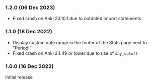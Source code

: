 ### 1.2.0 (06 Dec 2023)
- Fixed crash on Anki 23.10.1 due to outdated import statements

### 1.1.0 (18 Dec 2022)
- Display custom date range in the footer of the Stats page next to "Period:"
- Fixed crash on Anki 2.1.49 or lower due to use of `day_cutoff`

### 1.0.0 (16 Dec 2022)
Initial release
